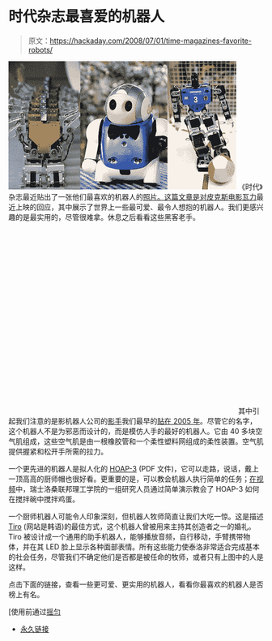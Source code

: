 # 时代杂志最喜爱的机器人

> 原文：<https://hackaday.com/2008/07/01/time-magazines-favorite-robots/>

![](img/ce75ac717d0d3d4b19a0f939f2dc19b3.png)
《时代》杂志最近贴出了一张他们最喜欢的机器人的[照片。这篇文章是对皮克斯电影](http://www.time.com/time/photogallery/0,29307,1815874,00.html)[瓦力](http://www.mahalo.com/Wall-E)最近上映的回应，其中展示了世界上一些最可爱、最令人想抱的机器人。我们更感兴趣的是最实用的，尽管很难拿。休息之后看看这些黑客老手。

<object width="450" height="364"><param name="movie" value="http://www.youtube.com/v/3ju4upwhdvM&amp;hl=en&amp;rel=0&amp;color1=0x3a3a3a&amp;color2=0x999999"> <param name="allowFullScreen" value="true"></object> 
其中引起我们注意的是影机器人公司的[影手](http://www.shadowrobot.com/hand/)我们最早的[贴在 2005 年](http://www.hackaday.com/2005/05/24/shadows-dexterous-hand/)。尽管它的名字，这个机器人不是为邪恶而设计的，而是模仿人手的最好的机器人。它由 40 多块空气肌组成，这些空气肌是由一根橡胶管和一个柔性塑料网组成的柔性装置。空气肌提供握紧和松开手所需的拉力。

一个更先进的机器人是拟人化的 [HOAP-3](http://jp.fujitsu.com/group/labs/downloads/en/business/activities/activities-4/fujitsu-labs-robotics-005-en.pdf) (PDF 文件)，它可以走路，说话，戴上一顶高高的厨师帽也很好看。更重要的是，可以教会机器人执行简单的任务；[在视频](http://www.hackaday.com/2008/05/24/the-chief-cook-robot/)中，瑞士洛桑联邦理工学院的一组研究人员通过简单演示教会了 HOAP-3 如何在搅拌碗中搅拌鸡蛋。

一个厨师机器人可能令人印象深刻，但机器人牧师简直让我们大吃一惊。这是描述 [Tiro](http://www.tiro.co.kr/) (网站是韩语)的最佳方式，这个机器人曾被用来主持其创造者之一的婚礼。Tiro 被设计成一个通用的助手机器人，能够播放音频，自行移动，手臂携带物体，并在其 LED 脸上显示各种面部表情。所有这些能力使泰洛非常适合完成基本的社会任务，尽管我们不确定他们是否都是被任命的牧师，或者只有上图中的人是这样。

点击下面的链接，查看一些更可爱、更实用的机器人，看看你最喜欢的机器人是否榜上有名。

[使用前通过[摇匀](http://www.shakewellbeforeuse.com/2008/07/time_magazine_aroused_by_robot.php)

*   [永久链接](http://www.time.com/time/photogallery/0,29307,1815874,00.html)
